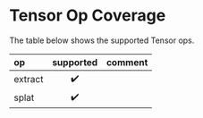 <!--
SPDX-FileCopyrightText: Fraunhofer-Gesellschaft zur Förderung der angewandten Forschung e.V.
SPDX-License-Identifier: Apache-2.0 WITH LLVM-exception
-->
# Tensor Op Coverage

The table below shows the supported Tensor ops.

| op                    | supported          | comment |
| :-------------------- |:------------------:| :------ |
| extract               | :heavy_check_mark: | |
| splat                 | :heavy_check_mark: | |
